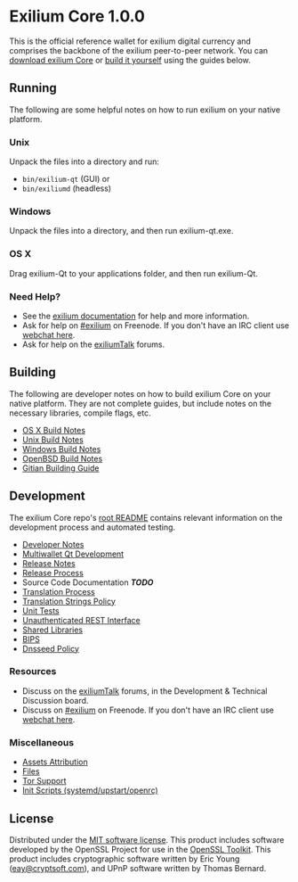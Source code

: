 

Exilium Core 1.0.0
=====================

This is the official reference wallet for exilium digital currency and comprises the backbone of the exilium peer-to-peer network. You can [download exilium Core](https://www.exilium.org/wallets/) or [build it yourself](#building) using the guides below.

Running
---------------------
The following are some helpful notes on how to run exilium on your native platform.

### Unix

Unpack the files into a directory and run:

- `bin/exilium-qt` (GUI) or
- `bin/exiliumd` (headless)

### Windows

Unpack the files into a directory, and then run exilium-qt.exe.

### OS X

Drag exilium-Qt to your applications folder, and then run exilium-Qt.

### Need Help?

* See the [exilium documentation](https://exilium.atlassian.net/wiki/display/DOC)
for help and more information.
* Ask for help on [#exilium](http://webchat.freenode.net?channels=exilium) on Freenode. If you don't have an IRC client use [webchat here](http://webchat.freenode.net?channels=exilium).
* Ask for help on the [exiliumTalk](https://exiliumtalk.org/) forums.

Building
---------------------
The following are developer notes on how to build exilium Core on your native platform. They are not complete guides, but include notes on the necessary libraries, compile flags, etc.

- [OS X Build Notes](build-osx.md)
- [Unix Build Notes](build-unix.md)
- [Windows Build Notes](build-windows.md)
- [OpenBSD Build Notes](build-openbsd.md)
- [Gitian Building Guide](gitian-building.md)

Development
---------------------
The exilium Core repo's [root README](/README.md) contains relevant information on the development process and automated testing.

- [Developer Notes](developer-notes.md)
- [Multiwallet Qt Development](multiwallet-qt.md)
- [Release Notes](release-notes.md)
- [Release Process](release-process.md)
- Source Code Documentation ***TODO***
- [Translation Process](translation_process.md)
- [Translation Strings Policy](translation_strings_policy.md)
- [Unit Tests](unit-tests.md)
- [Unauthenticated REST Interface](REST-interface.md)
- [Shared Libraries](shared-libraries.md)
- [BIPS](bips.md)
- [Dnsseed Policy](dnsseed-policy.md)

### Resources
* Discuss on the [exiliumTalk](https://exiliumtalk.org/) forums, in the Development & Technical Discussion board.
* Discuss on [#exilium](http://webchat.freenode.net/?channels=exilium) on Freenode. If you don't have an IRC client use [webchat here](http://webchat.freenode.net/?channels=exilium).

### Miscellaneous
- [Assets Attribution](assets-attribution.md)
- [Files](files.md)
- [Tor Support](tor.md)
- [Init Scripts (systemd/upstart/openrc)](init.md)

License
---------------------
Distributed under the [MIT software license](http://www.opensource.org/licenses/mit-license.php).
This product includes software developed by the OpenSSL Project for use in the [OpenSSL Toolkit](https://www.openssl.org/). This product includes
cryptographic software written by Eric Young ([eay@cryptsoft.com](mailto:eay@cryptsoft.com)), and UPnP software written by Thomas Bernard.
